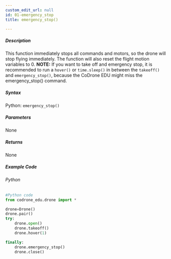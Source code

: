 ```yaml
---
custom_edit_url: null
id: 01-emergency_stop
title: emergency_stop()

---
```


##### Description

This function immediately stops all commands and motors, so the drone will stop flying immediately. The function will also reset the flight motion variables to 0. **NOTE:** If you want to take off and emergency stop, it is recommended to run a ```hover()``` or ```time.sleep()``` in between the ```takeoff()``` and ```emergency_stop()```, because the CoDrone EDU might miss the emergency_stop() command.


##### Syntax
Python: ```emergency_stop()```

##### Parameters

None

##### Returns

None

##### Example Code
###### Python
```python
#Python code
from codrone_edu.drone import *

drone=Drone()
drone.pair()
try:
    drone.open()
    drone.takeoff()
    drone.hover(1)

finally:
    drone.emergency_stop()
    drone.close()
```